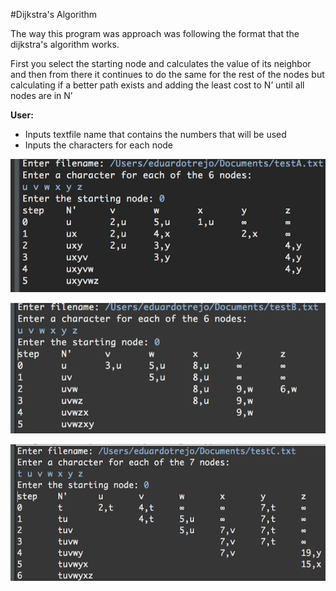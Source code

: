 #Dijkstra's Algorithm

<p>The way this program was approach was following the format that the dijkstra's algorithm works. </p>
<p>First you select the starting node and calculates the value of its neighbor and then from there it continues to do the same for the rest of the nodes but calculating if a better path exists and adding the least cost to N’ until all nodes are in N’</p>

<b>User:</b>
* Inputs textfile name that contains the numbers that will be used
* Inputs the characters for each node
<p align="center">
<img src="https://github.com/eduardotrejo/Algorithms/blob/master/Dijkstra/Screenshots/testA.png"/>
</p>
<p align="center">
<img src="https://github.com/eduardotrejo/Algorithms/blob/master/Dijkstra/Screenshots/testB.png"/>
</p>
<p align="center">
<img src="https://github.com/eduardotrejo/Algorithms/blob/master/Dijkstra/Screenshots/testC.png"/>
</p>
